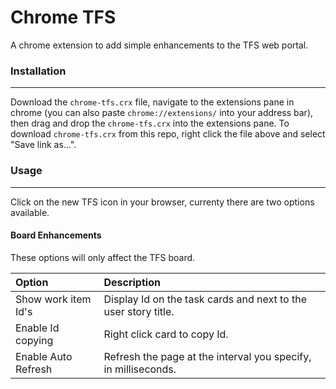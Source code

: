 # Chrome TFS 

A chrome extension to add simple enhancements to the TFS web portal.

### Installation
---

Download the `chrome-tfs.crx` file, navigate to the extensions pane in chrome (you can also paste `chrome://extensions/` into your address bar), then drag and drop the `chrome-tfs.crx` into the extensions pane. To download `chrome-tfs.crx` from this repo, right click the file above and select "Save link as...".

### Usage
---
Click on the new TFS icon in your browser, currenty there are two options available.

#### Board Enhancements
These options will only affect the TFS board.

| Option                | Description                                                    |
|:----------------------|:---------------------------------------------------------------|
| Show work item Id's   | Display Id on the task cards and next to the user story title. |
| Enable Id copying     | Right click card to copy Id.                                   |
| Enable Auto Refresh   | Refresh the page at the interval you specify, in milliseconds. |